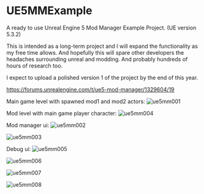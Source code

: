 # UE5MMExample
A ready to use Unreal Engine 5 Mod Manager Example Project.
(UE version 5.3.2)

This is intended as a long-term project and I will expand the functionality as my free time allows. 
And hopefully this will spare other developers the headaches surrounding unreal and modding. 
And probably hundreds of hours of research too. 

I expect to upload a polished version 1 of the project by the end of this year.

https://forums.unrealengine.com/t/ue5-mod-manager/1329604/19

Main game level with spawned mod1 and mod2 actors:
![ue5mm001](https://github.com/paterron/UE5MMExample/assets/144678263/cb5d2210-2566-40b1-8473-0697fd142a7e)

Mod level with main game player character:
![ue5mm004](https://github.com/paterron/UE5MMExample/assets/144678263/16a08e96-8fae-4649-98ce-e254063be06f)

Mod manager ui:
![ue5mm002](https://github.com/paterron/UE5MMExample/assets/144678263/a5816154-b285-4c57-8f19-fcdfbc3d95af)

![ue5mm003](https://github.com/paterron/UE5MMExample/assets/144678263/ea89e5f5-88de-48ab-87ae-3d1de75568ba)

Debug ui:
![ue5mm005](https://github.com/paterron/UE5MMExample/assets/144678263/9b112ade-282b-4bbc-b225-4ff73ab087de)

![ue5mm006](https://github.com/paterron/UE5MMExample/assets/144678263/311b03ab-b12c-4886-8417-c6e81b6899ab)

![ue5mm007](https://github.com/paterron/UE5MMExample/assets/144678263/deea16b7-b1fe-4c5e-a6a1-c8e15520aa77)

![ue5mm008](https://github.com/paterron/UE5MMExample/assets/144678263/4d7261bf-2012-41ba-8792-744313d66e0c)
